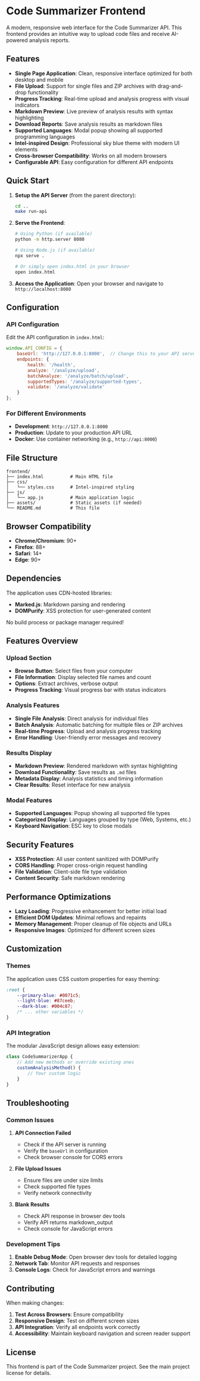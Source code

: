 # Code Summarizer Frontend

A modern, responsive web interface for the Code Summarizer API. This frontend provides an intuitive way to upload code files and receive AI-powered analysis reports.

## Features

- **Single Page Application**: Clean, responsive interface optimized for both desktop and mobile
- **File Upload**: Support for single files and ZIP archives with drag-and-drop functionality
- **Progress Tracking**: Real-time upload and analysis progress with visual indicators
- **Markdown Preview**: Live preview of analysis results with syntax highlighting
- **Download Reports**: Save analysis results as markdown files
- **Supported Languages**: Modal popup showing all supported programming languages
- **Intel-inspired Design**: Professional sky blue theme with modern UI elements
- **Cross-browser Compatibility**: Works on all modern browsers
- **Configurable API**: Easy configuration for different API endpoints

## Quick Start

1. **Setup the API Server** (from the parent directory):
   ```bash
   cd ..
   make run-api
   ```

2. **Serve the Frontend**:
   ```bash
   # Using Python (if available)
   python -m http.server 8080

   # Using Node.js (if available)
   npx serve .

   # Or simply open index.html in your browser
   open index.html
   ```

3. **Access the Application**:
   Open your browser and navigate to `http://localhost:8080`

## Configuration

### API Configuration

Edit the API configuration in `index.html`:

```javascript
window.API_CONFIG = {
    baseUrl: 'http://127.0.0.1:8000',  // Change this to your API server URL
    endpoints: {
        health: '/health',
        analyze: '/analyze/upload',
        batchAnalyze: '/analyze/batch/upload',
        supportedTypes: '/analyze/supported-types',
        validate: '/analyze/validate'
    }
};
```

### For Different Environments

- **Development**: `http://127.0.0.1:8000`
- **Production**: Update to your production API URL
- **Docker**: Use container networking (e.g., `http://api:8000`)

## File Structure

```
frontend/
├── index.html          # Main HTML file
├── css/
│   └── styles.css      # Intel-inspired styling
├── js/
│   └── app.js          # Main application logic
├── assets/             # Static assets (if needed)
└── README.md           # This file
```

## Browser Compatibility

- **Chrome/Chromium**: 90+
- **Firefox**: 88+
- **Safari**: 14+
- **Edge**: 90+

## Dependencies

The application uses CDN-hosted libraries:
- **Marked.js**: Markdown parsing and rendering
- **DOMPurify**: XSS protection for user-generated content

No build process or package manager required!

## Features Overview

### Upload Section
- **Browse Button**: Select files from your computer
- **File Information**: Display selected file names and count
- **Options**: Extract archives, verbose output
- **Progress Tracking**: Visual progress bar with status indicators

### Analysis Features
- **Single File Analysis**: Direct analysis for individual files
- **Batch Analysis**: Automatic batching for multiple files or ZIP archives
- **Real-time Progress**: Upload and analysis progress tracking
- **Error Handling**: User-friendly error messages and recovery

### Results Display
- **Markdown Preview**: Rendered markdown with syntax highlighting
- **Download Functionality**: Save results as `.md` files
- **Metadata Display**: Analysis statistics and timing information
- **Clear Results**: Reset interface for new analysis

### Modal Features
- **Supported Languages**: Popup showing all supported file types
- **Categorized Display**: Languages grouped by type (Web, Systems, etc.)
- **Keyboard Navigation**: ESC key to close modals

## Security Features

- **XSS Protection**: All user content sanitized with DOMPurify
- **CORS Handling**: Proper cross-origin request handling
- **File Validation**: Client-side file type validation
- **Content Security**: Safe markdown rendering

## Performance Optimizations

- **Lazy Loading**: Progressive enhancement for better initial load
- **Efficient DOM Updates**: Minimal reflows and repaints
- **Memory Management**: Proper cleanup of file objects and URLs
- **Responsive Images**: Optimized for different screen sizes

## Customization

### Themes
The application uses CSS custom properties for easy theming:

```css
:root {
    --primary-blue: #0071c5;
    --light-blue: #87ceeb;
    --dark-blue: #004c87;
    /* ... other variables */
}
```

### API Integration
The modular JavaScript design allows easy extension:

```javascript
class CodeSummarizerApp {
    // Add new methods or override existing ones
    customAnalysisMethod() {
        // Your custom logic
    }
}
```

## Troubleshooting

### Common Issues

1. **API Connection Failed**
   - Check if the API server is running
   - Verify the `baseUrl` in configuration
   - Check browser console for CORS errors

2. **File Upload Issues**
   - Ensure files are under size limits
   - Check supported file types
   - Verify network connectivity

3. **Blank Results**
   - Check API response in browser dev tools
   - Verify API returns markdown_output
   - Check console for JavaScript errors

### Development Tips

1. **Enable Debug Mode**: Open browser dev tools for detailed logging
2. **Network Tab**: Monitor API requests and responses
3. **Console Logs**: Check for JavaScript errors and warnings

## Contributing

When making changes:

1. **Test Across Browsers**: Ensure compatibility
2. **Responsive Design**: Test on different screen sizes
3. **API Integration**: Verify all endpoints work correctly
4. **Accessibility**: Maintain keyboard navigation and screen reader support

## License

This frontend is part of the Code Summarizer project. See the main project license for details.